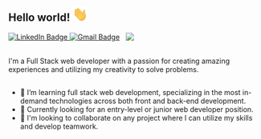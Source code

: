 ## Hello world! <img src="https://raw.githubusercontent.com/ABSphreak/ABSphreak/master/gifs/Hi.gif" width="30px">

<img align='right' src='https://art.pixilart.com/sr2712ab0b35ecd.gif' width='270'>

<a href="https://www.linkedin.com/in/gabriel-moises-alves">
  <img src="https://img.shields.io/badge/LinkedIn-0077B5?style=for-the-badge&logo=linkedin&logoColor=white" alt="LinkedIn Badge" width="85">
</a>
<a href="mailto:gabrielmoisesalves18@gmail.com">
  <img src="https://img.shields.io/badge/Gmail-D14836?style=for-the-badge&logo=gmail&logoColor=white" alt="Gmail Badge" width="65">
</a>

<br> <!-- Add this line for separation -->
I'm a Full Stack web developer with a passion for creating amazing experiences and utilizing my creativity to solve problems.
##
- 🌱 I’m learning full stack web development, specializing in the most in-demand technologies across both front and back-end development. 
- 👀 Currently looking for an entry-level or junior web developer position.
- 💞️ I'm looking to collaborate on any project where I can utilize my skills and develop teamwork.


<!---
gabrielmoisesa/gabrielmoisesa is a ✨ special ✨ repository because its `README.md` (this file) appears on your GitHub profile.
You can click the Preview link to take a look at your changes.
--->
